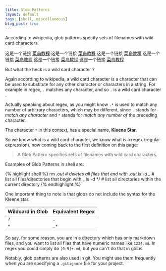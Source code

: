 ```yaml
---
title: Glob Patterns
layout: default
tags: [shell, miscellaneous]
blog_post: true
---
```


According to wikipedia, glob patterns specify sets of filenames with wild card
characters.

这是一个链接 [菜鸟教程](https://www.runoob.com)
这是一个链接 [菜鸟教程](https://www.runoob.com)
这是一个链接 [菜鸟教程](https://www.runoob.com)
这是一个链接 [菜鸟教程](https://www.runoob.com)
这是一个链接 [菜鸟教程](https://www.runoob.com)
这是一个链接 [菜鸟教程](https://www.runoob.com)

<p class="lead">But what the heck is a wild card character ?</p>

Again according to wikipedia, a wild card character is a character that can be
used to substitute for any other character or characters in a string. For
example in regex, `.` matches any character, and so `.` is a wild card character
.

Actually speaking about regex, as you might know `.*` is used to match any
number of arbitrary characters, which may be different, since `.` stands for *match any character* and
`*` stands for *match any number of* the preceding character.

The character `*` in this context, has a special name, **Kleene Star**.

So we know what is a wild card character, we know what is a regex (regular
expression), now coming back to the first definition on this page:

> A Glob Pattern specifies sets of filenames with wild card characters.

Examples of Glob Patterns in shell are:

{% highlight shell %}
rm *.out   # deletes all files that end with .out
ls -d _*   # list all files/directories that begin with _
ls -d */   # list all directories within the current directory
{% endhighlight %}

One important thing to note is that globs do not include the syntax for the
Kleene star.

Wildcard in Glob  |   Equivalent Regex
------------------|---------------------
`?`               |   `.`
`*`               |   `.*`

So say, for some reason, you are in a directory which has only markdown files,
and you want to list all files that have numeric names like `1234.md`. In regex
you could simply do `[0-9]+.md`, but you can't do that in globs

Notably, glob patterns are also used in git. You might use them frequently when
you are specifying a `.gitignore` file for your project.
